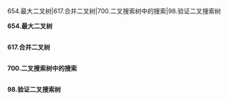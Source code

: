 654.最大二叉树|617.合并二叉树|700.二叉搜索树中的搜索|98.验证二叉搜索树

**654.最大二叉树**
```
```

**617.合并二叉树**
```
```

**700.二叉搜索树中的搜索**
```
```

**98.验证二叉搜索树**
```
```